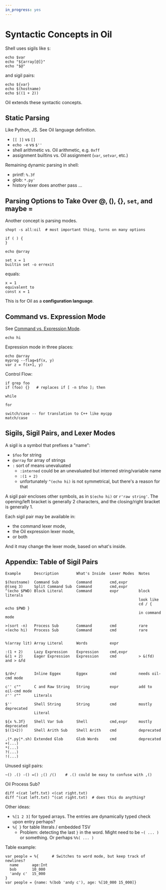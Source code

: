 ```yaml
---
in_progress: yes
---
```


Syntactic Concepts in Oil
=========================

Shell uses sigils like `$`:

    echo $var
    echo "${array[@]}"
    echo "$@"

and sigil pairs:

    echo ${var} 
    echo $(hostname)  
    echo $((1 + 2))

Oil extends these syntactic concepts.

<div id="toc">
</div> 

## Static Parsing

Like Python, JS.  See Oil language definition.

- `[[ ]]` vs `[]`
- `echo -e` vs `$''`
- shell arithmetic vs. Oil arithmetic, e.g. `0xff`
- assignment builtins vs. Oil assignment (`var`, `setvar`, etc.)

Remaining dynamic parsing in shell:

- printf: `%.3f`
- glob: `*.py'`
- history lexer does another pass ...

## Parsing Options to Take Over @, (), {}, `set`, and maybe =

Another concept is parsing modes.

    shopt -s all:oil  # most important thing, turns on many options

    if ( ) {
    }

    echo @array

    set x = 1
    builtin set -o errexit

equals:

    x = 1
    equivalent to 
    const x = 1

This is for Oil as a **configuration language**.

## Command vs. Expression Mode

See [Command vs. Expression Mode](command-vs-expression-mode.html).

    echo hi

Expression mode in three places:

    echo @array
    myprog --flag=$f(x, y)
    var z = f(x+1, y)

Control Flow:

    if grep foo
    if (foo) {}   # replaces if [ -n $foo ]; then

    while

    for

    switch/case -- for translation to C++ like mycpp
    match/case

## Sigils, Sigil Pairs, and Lexer Modes

A sigil is a symbol that prefixes a "name":

- `$foo` for string
- `@array` for array of strings
- `:` sort of means unevaluated
  - `:interned` could be an unevaluated but interned string/variable name
  - `:(1 + 2)`
  - unfortunately `^(echo hi)` is not symmetrical, but there's a reason for
    that

A sigil pair encloses other symbols, as in `$(echo hi)` or `r'raw string'`.  The
opening/left bracket is generally 2 characters, and the closing/right bracket
is generally 1.

Each sigil pair may be available in:

- the command lexer mode,
- the Oil expression lexer mode,  
- or both

And it may change the lexer mode, based on what's inside.

## Appendix: Table of Sigil Pairs


    Example      Description        What's Inside  Lexer Modes  Notes

    $(hostname)  Command Sub        Command        cmd,expr
    @(seq 3)     Split Command Sub  Command        cmd,expr
    ^(echo $PWD) Block Literal      Command        expr         block literals
                                                                look like
                                                                cd / { echo $PWD }
                                                                in command mode

    >(sort -n)   Process Sub        Command        cmd          rare
    <(echo hi)   Process Sub        Command        cmd          rare


    %(array lit) Array Literal      Words          expr

    :(1 + 2)     Lazy Expression    Expression     cmd,expr     
    &(1 + 2)     Eager Expression   Expression     cmd          > &(fd) and > &fd


    $/d+/        Inline Eggex       Eggex          cmd          needs oil-cmd mode

    c'' c""      C and Raw String   String         expr         add to oil-cmd mode
    r'' r""      Literals

    $''          Shell String       String         cmd          mostly deprecated
                 Literal

    ${x %.3f}    Shell Var Sub      Shell          cmd,expr     mostly deprecated
    $((1+2))     Shell Arith Sub    Shell Arith    cmd          deprecated

    ,(*.py|*.sh) Extended Glob      Glob Words     cmd          deprecated
    +(...)
    *(...)
    ?(...)
    !(...)

Unused sigil pairs:

    ~() .() -() =() ;() /()    # .() could be easy to confuse with ,()

Oil Process Sub?

    diff <(cat left.txt) <(cat right.txt)
    diff ^(cat left.txt) ^(cat right.txt)  # does this do anything?

Other ideas:

- `%[1 2 3]` for typed arrays.  The entries are dynamically typed check upon
  entry perhaps?
- `%{ }` for table literals / embedded TSV
  - Problem: detecting the last `}` in the word.  Might need to be `~( ... )`
    or something.  Or perhaps `%%( ... )`

Table example:

    var people = %{      # Switches to word mode, but keep track of newlines?
      name      age:Int
      bob       10_000
      'andy c'  15_000
    }
    var people = {name: %(bob 'andy c'), age: %[10_000 15_000]}
